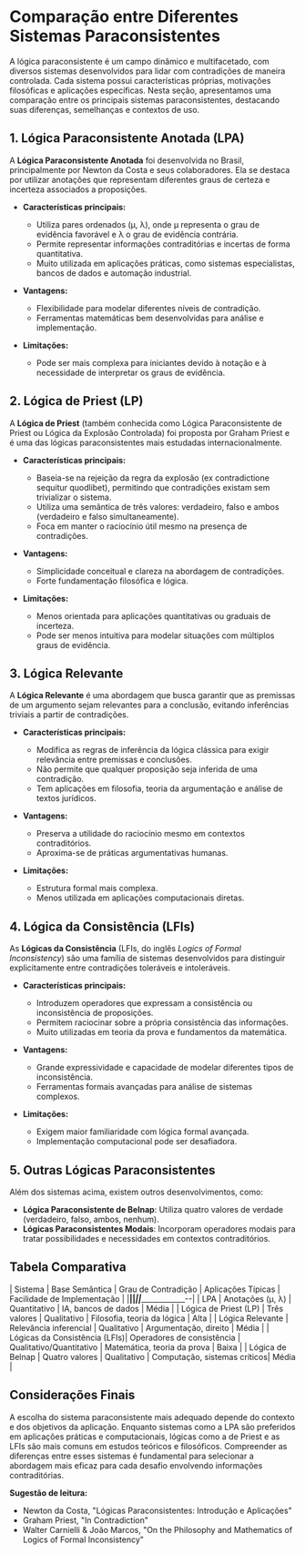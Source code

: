 
# Comparação entre Diferentes Sistemas Paraconsistentes

A lógica paraconsistente é um campo dinâmico e multifacetado, com diversos sistemas desenvolvidos para lidar com contradições de maneira controlada. Cada sistema possui características próprias, motivações filosóficas e aplicações específicas. Nesta seção, apresentamos uma comparação entre os principais sistemas paraconsistentes, destacando suas diferenças, semelhanças e contextos de uso.

## 1. Lógica Paraconsistente Anotada (LPA)

A **Lógica Paraconsistente Anotada** foi desenvolvida no Brasil, principalmente por Newton da Costa e seus colaboradores. Ela se destaca por utilizar anotações que representam diferentes graus de certeza e incerteza associados a proposições.

- **Características principais:**
  - Utiliza pares ordenados (μ, λ), onde μ representa o grau de evidência favorável e λ o grau de evidência contrária.
  - Permite representar informações contraditórias e incertas de forma quantitativa.
  - Muito utilizada em aplicações práticas, como sistemas especialistas, bancos de dados e automação industrial.

- **Vantagens:**
  - Flexibilidade para modelar diferentes níveis de contradição.
  - Ferramentas matemáticas bem desenvolvidas para análise e implementação.

- **Limitações:**
  - Pode ser mais complexa para iniciantes devido à notação e à necessidade de interpretar os graus de evidência.

## 2. Lógica de Priest (LP)

A **Lógica de Priest** (também conhecida como Lógica Paraconsistente de Priest ou Lógica da Explosão Controlada) foi proposta por Graham Priest e é uma das lógicas paraconsistentes mais estudadas internacionalmente.

- **Características principais:**
  - Baseia-se na rejeição da regra da explosão (ex contradictione sequitur quodlibet), permitindo que contradições existam sem trivializar o sistema.
  - Utiliza uma semântica de três valores: verdadeiro, falso e ambos (verdadeiro e falso simultaneamente).
  - Foca em manter o raciocínio útil mesmo na presença de contradições.

- **Vantagens:**
  - Simplicidade conceitual e clareza na abordagem de contradições.
  - Forte fundamentação filosófica e lógica.

- **Limitações:**
  - Menos orientada para aplicações quantitativas ou graduais de incerteza.
  - Pode ser menos intuitiva para modelar situações com múltiplos graus de evidência.

## 3. Lógica Relevante

A **Lógica Relevante** é uma abordagem que busca garantir que as premissas de um argumento sejam relevantes para a conclusão, evitando inferências triviais a partir de contradições.

- **Características principais:**
  - Modifica as regras de inferência da lógica clássica para exigir relevância entre premissas e conclusões.
  - Não permite que qualquer proposição seja inferida de uma contradição.
  - Tem aplicações em filosofia, teoria da argumentação e análise de textos jurídicos.

- **Vantagens:**
  - Preserva a utilidade do raciocínio mesmo em contextos contraditórios.
  - Aproxima-se de práticas argumentativas humanas.

- **Limitações:**
  - Estrutura formal mais complexa.
  - Menos utilizada em aplicações computacionais diretas.

## 4. Lógica da Consistência (LFIs)

As **Lógicas da Consistência** (LFIs, do inglês *Logics of Formal Inconsistency*) são uma família de sistemas desenvolvidos para distinguir explicitamente entre contradições toleráveis e intoleráveis.

- **Características principais:**
  - Introduzem operadores que expressam a consistência ou inconsistência de proposições.
  - Permitem raciocinar sobre a própria consistência das informações.
  - Muito utilizadas em teoria da prova e fundamentos da matemática.

- **Vantagens:**
  - Grande expressividade e capacidade de modelar diferentes tipos de inconsistência.
  - Ferramentas formais avançadas para análise de sistemas complexos.

- **Limitações:**
  - Exigem maior familiaridade com lógica formal avançada.
  - Implementação computacional pode ser desafiadora.

## 5. Outras Lógicas Paraconsistentes

Além dos sistemas acima, existem outros desenvolvimentos, como:

- **Lógica Paraconsistente de Belnap**: Utiliza quatro valores de verdade (verdadeiro, falso, ambos, nenhum).
- **Lógicas Paraconsistentes Modais**: Incorporam operadores modais para tratar possibilidades e necessidades em contextos contraditórios.

## Tabela Comparativa

| Sistema                      | Base Semântica         | Grau de Contradição | Aplicações Típicas           | Facilidade de Implementação |
|______________________________|________________________|_____________________|______________________________|___________________________--|
| LPA                          | Anotações (μ, λ)       | Quantitativo        | IA, bancos de dados          | Média                       |
| Lógica de Priest (LP)        | Três valores           | Qualitativo         | Filosofia, teoria da lógica  | Alta                        |
| Lógica Relevante             | Relevância inferencial | Qualitativo         | Argumentação, direito        | Média                       |
| Lógicas da Consistência (LFIs)| Operadores de consistência | Qualitativo/Quantitativo | Matemática, teoria da prova | Baixa                       |
| Lógica de Belnap             | Quatro valores         | Qualitativo         | Computação, sistemas críticos| Média                       |

## Considerações Finais

A escolha do sistema paraconsistente mais adequado depende do contexto e dos objetivos da aplicação. Enquanto sistemas como a LPA são preferidos em aplicações práticas e computacionais, lógicas como a de Priest e as LFIs são mais comuns em estudos teóricos e filosóficos. Compreender as diferenças entre esses sistemas é fundamental para selecionar a abordagem mais eficaz para cada desafio envolvendo informações contraditórias.

**Sugestão de leitura:**  
- Newton da Costa, "Lógicas Paraconsistentes: Introdução e Aplicações"  
- Graham Priest, "In Contradiction"  
- Walter Carnielli & João Marcos, "On the Philosophy and Mathematics of Logics of Formal Inconsistency"

